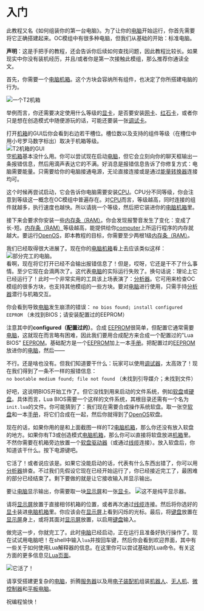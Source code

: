 # 入门

此教程又名《如何组装你的第一台电脑》。为了让你的[电脑](computer.md)开始运行，你首先需要将它正确搭建起来。OC模组中有很多种电脑，但我们从基础的开始：标准电脑。

**声明**：这是手把手的教程，还会告诉你后续如何查找问题，因此教程比较长。如果现实中你没有装机经历，并且/或者你是第一次接触此模组，那么推荐你通读全文。

首先，你需要一个[电脑机箱](../block/case1.md)。这个方块会容纳所有组件，也决定了你所搭建电脑的行为。

![一个T2机箱](oredict:oc:case2)

举例而言，你还需要决定使用什么等级的[显卡](../item/graphicsCard1.md)，是否要安装[网卡](../item/lanCard.md)、[红石卡](../item/redstoneCard1.md)，或者你只是想在创造模式中随便游玩的话，可能还要装一张[调试卡](../item/debugCard.md)。

打开[机箱](../block/case1.md)的GUI后你会看到右边若干槽位。槽位数以及支持的组件等级（在槽位中用小号罗马数字标出）取决于机箱等级。  
![T2机箱的GUI](opencomputers:doc/img/configuration_case1.png)  
空[机箱](../block/case1.md)基本没什么用。你可以尝试现在启动[电脑](computer.md)，但它会立刻向你的聊天框输出一条报错信息，然后用滴声表达它的不满。好消息是报错信息告诉了你修复方式：电脑需要能量。只需要给你的电脑接通电源，无论直接连接或是通过[能量转换器](../block/powerConverter.md)连接均可。

这个时候再尝试启动，它会告诉你电脑需要安装[CPU](../item/cpu1.md)。CPU分不同等级，你会注意到等级这一概念在OC模组中普遍存在。对[CPU](../item/cpu1.md)而言，等级越高，同时连接的组件就越多，执行速度也越快。所以请挑一个等级，然后把它装进你的[电脑机箱](../block/case1.md)里。

接下来会要求你安装一些[内存条（RAM）](../item/ram1.md)。你会发现报警音发生了变化：变成了长-短。[内存条（RAM）](../item/ram1.md)等级越高，能提供给你[computer](computer.md)上所运行程序的内存就越大。要运行[OpenOS](openOS.md)，即本教程的目标，你需要至少两根1级[内存条（RAM）](../item/ram1.md)。

我们已经取得很大进展了。现在你的[电脑机箱](../block/case1.md)看上去应该类似这样：  
![部分完工的电脑。](opencomputers:doc/img/configuration_case2.png)  
看啊，现在将它打开已经不会输出报错信息了！但是，哎呀，它还是干不了什么事情。至少它现在会滴两次了。这代表[电脑](computer.md)的实际运行失败了。换句话说：理论上它已经运行了！此时一个非常实用的工具该上场表演了：[分析器](../item/analyzer.md)。它可用来检查OC模组的很多方块，也支持其他模组的一些方块。要对[电脑](computer.md)进行使用，只需手持[分析器](../item/analyzer.md)潜行与机箱交互。

你会看到导致[电脑](computer.md)发生崩溃的错误：
`no bios found; install configured EEPROM`
（未找到BIOS；请安装配置过的EEPROM）

注意其中的**configured（配置过的）**。合成 [EEPROM](../item/eeprom.md)很简单，但配置它通常需要[电脑](computer.md)，这就现在而言略有困难，因此我们要用合成配方来合成一个配置过的"Lua BIOS" [EEPROM](../item/eeprom.md)。基础配方是一个[EEPROM](../item/eeprom.md)加上一本[手册](../item/manual.md)。把配置过的[EEPROM](../item/eeprom.md)放进你的[电脑](computer.md)，然后——

不行。还是啥也没有。但我们知道要干什么：玩家可以使用[调试器](../item/analyzer.md)，太高效了！现在我们得到了一条不一样的报错信息：  
`no bootable medium found; file not found`
（未找到引导媒介；未找到文件）

好吧，这说明BIOS开始工作了。但它没找到用来启动的文件系统，例如[软盘](../item/floppy.md)或[硬盘](../item/hdd1.md)。具体而言，Lua BIOS需要一个这样的文件系统，其根目录还需有一个名为`init.lua`的文件。你可能猜到了：我们现在需要合成操作系统软盘。取一张空[软盘](../item/floppy.md)和一本[手册](../item/manual.md)，将它们合成在一起，然后你就得到了[OpenOS](openOS.md)软盘。

现在的话，如果你用的是和上面截图一样的T2[电脑机箱](../block/case2.md)，那么你还没有放入软盘的地方。如果你有T3或创造模式[电脑机箱](../block/case2.md)，那么你可以直接将软盘放进[机箱](../block/case2.md)里。不然你需要在机箱旁边放置一个[软盘驱动器](../block/diskDrive.md)（或通过[线缆](../block/cable.md)连接）。放入软盘后，你知道该干什么。按下电源键吧。

它活了！或者说应该是。如果它没能启动的话，代表有什么东西出错了，你可以用[分析器](../item/analyzer.md)排查。不过我们先假设它现在已经开始运行了，你已经接近完工了，最困难的部分已经结束了。剩下要做的就是让它接收输入并显示输出。

要让[电脑](computer.md)显示输出，你需要取一块[显示屏](../block/screen1.md)和一张[显卡](../item/graphicsCard1.md)。
![这不是纯平显示器。](oredict:oc:screen2)

请将[显示屏](../block/screen1.md)放置于直接相邻机箱的位置，或者再次通过[线缆](../block/cable.md)连接。然后将你选好的[显卡](../item/graphicsCard1.md)装进[电脑机箱](../block/case2.md)里。你应该会在[显示屏](../block/screen1.md)上看到闪烁的光标。最后，将[键盘](../block/keyboard.md)放置在[显示屏](../block/screen1.md)身上，或将其面对[显示屏](../block/screen1.md)放置，以启用[键盘](../block/keyboard.md)输入。

做完这一步，你就完工了。此时[电脑](computer.md)已经启动，正在运行且准备好执行操作了。现在试试用电脑吧！在shell中输入`lua`并按回车键，然后你会看到欢迎界面，其中有一些关于如何使用Lua解释器的信息。在这里你可以尝试基础的Lua命令。有关这方面的更多信息见[Lua页面](lua.md)。

![它活了！](opencomputers:doc/img/configuration_done.png)

请享受搭建更复杂的[电脑](computer.md)，折腾[服务器](../item/server1.md)以及用[电子装配机](../block/assembler.md)组装[机器人](../block/robot.md)、[无人机](../item/drone.md)、[微控制器](../block/microcontroller.md)和[平板电脑](../item/tablet.md)。

祝编程愉快！
